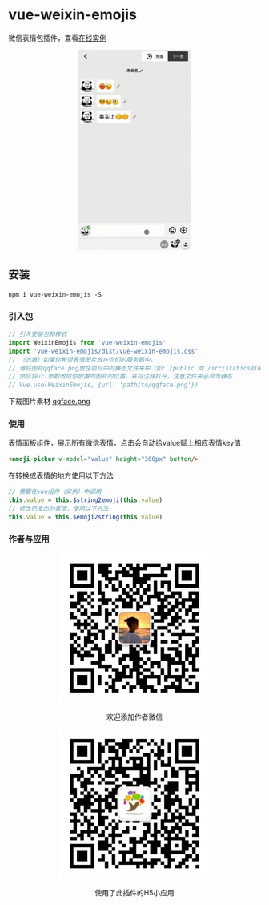 # vue-weixin-emojis

微信表情包插件，查看[在线实例](https://codesandbox.io/s/wizardly-curie-h7mn7?file=/src/App.vue)

<div align=center>
    <img src="https://github.com/goforu/vue-weixin-emojis/raw/main/resources/demo.gif" height="400">
</div>

## 安装
```
npm i vue-weixin-emojis -S
```

### 引入包
``` javascript
// 引入安装包和样式
import WeixinEmojis from 'vue-weixin-emojis'
import 'vue-weixin-emojis/dist/vue-weixin-emojis.css'
// （选填）如果你希望表情图片放在你们的服务器中。
// 请将图片qqface.png放在项目中的静态文件夹中（如: /public 或 /src/statics目录下）, 
// 然后将url参数改成你放置的图片的位置，并将注释打开，注意文件夹必须为静态
// Vue.use(WeixinEmojis, {url: 'path/to/qqface.png'})
```
下载图片素材 [qqface.png](https://cdn-9gvbsn1n5046b67b-1301839800.tcloudbaseapp.com/emojis/qqface.png)

### 使用
表情面板组件，展示所有微信表情，点击会自动给value赋上相应表情key值
``` html
<emoji-picker v-model="value" height="300px" button/>
```
在转换成表情的地方使用以下方法
``` javascript
// 需要在vue组件（实例）中调用
this.value = this.$string2emoji(this.value)
// 修改已发出的表情，使用以下方法
this.value = this.$emoji2string(this.value)
```
### 作者与应用

<div align=center>
    <img src="https://github.com/goforu/vue-weixin-emojis/raw/main/resources/me_qrcode.jpeg" height="300">
    <p>欢迎添加作者微信</p>
    <img src="https://github.com/goforu/vue-weixin-emojis/raw/main/resources/offcial_qrcode.jpg" height="300">
    <p>使用了此插件的H5小应用</p>
</div>